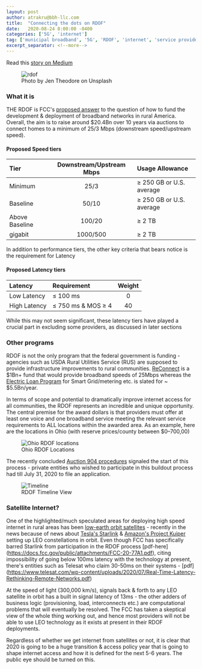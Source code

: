 ```yaml
---
layout: post
author: atrakru@bbh-llc.com
title:  "Connecting the dots on RDOF"
date:   2020-08-24 8:00:00 -0400
categories: ['5G', 'internet']
tag: ['municipal broadband', '5G', 'RDOF', 'internet', 'service providers', 'internetofthings']
excerpt_separator: <!--more-->
---
```


Read this [story on Medium](https://medium.com/@atrakru/connecting-the-dots-on-rdof-61dbb0091bcd)

<!--more-->
<figure>
  <img src="{{site.url}}/assets/img/blog/rdof-1.jpeg" alt="rdof"/>
  <figcaption>Photo by Jen Theodore on Unsplash</figcaption>
</figure>

### What it is

THE RDOF is FCC's [proposed answer](https://www.fcc.gov/implementing-rural-digital-opportunity-fund-rdof-auction) to the question of how to fund the development & deployment of broadband networks in rural America. Overall, the aim is to raise around $20.4Bn over 10 years via auctions to connect homes to a minimum of 25/3 Mbps (downstream speed/upstream speed).

#### Proposed Speed tiers

| Tier      | Downstream/Upstream Mbps | Usage Allowance |
| :--- | :----: | :---|
| Minimum      | 25/3     | ≥ 250 GB or U.S. average|
| Baseline   | 50/10        |   ≥ 250 GB or U.S. average|
| Above Baseline   | 100/20        |    ≥ 2 TB |
| gigabit  | 1000/500        |    ≥ 2 TB

In addition to performance tiers, the other key criteria that bears notice is the requirement for Latency

#### Proposed Latency tiers

| Latency | Requirement | Weight |
| :--- | :--- | :----: |
| Low Latency | ≤ 100 ms | 0 |
| High Latency | ≤ 750 ms & MOS ≥ 4 | 40 |

While this may not seem significant, these latency tiers have played a crucial part in excluding some providers, as discussed in later sections

### Other programs

RDOF is not the only program that the federal government is funding - agencies such as USDA Rural Utilities Service (RUS) are supposed to provide infrastructure improvements to rural communities. [ReConnect](https://www.rd.usda.gov/page/telecom-programs) is a $1Bn+ fund that would provide broadband speeds of 25Mbps whereas the [Electric Loan Program](https://www.rd.usda.gov/page/electric-programs) for Smart Grid/metering etc. is slated for ~ $5.5Bn/year.

In terms of scope and potential to dramatically improve internet access for all communities, the RDOF represents an incredible and unique opportunity. The central premise for the award dollars is that providers must offer  at least one voice and one broadband service meeting the relevant service requirements to ALL locations within the awarded area. As an example, here are the locations in Ohio (with reserve prices/county between $0–700,00)

<figure>
  <img src="{{site.url}}/assets/img/blog/ohio-rdof-904.png" alt="Ohio RDOF locations"/>
  <figcaption>Ohio RDOF Locations</figcaption>
</figure>

The recently concluded [Auction 904 procedures](https://www.fcc.gov/auction/904) signaled the start of this process - private entities who wished to participate in this buildout process had till July 31, 2020 to file an application.

<figure>
  <img src="{{site.url}}/assets/img/blog/rdof-timeline.png" alt="Timeline"/>
  <figcaption>RDOF Timeline View</figcaption>
</figure>

### Satellite Internet?

 One of the highlighted/much speculated areas for deploying high speed internet in rural areas has been [low-earth orbit satellites](https://en.wikipedia.org/wiki/Low_Earth_orbit) - recently in the news because of news about [Tesla's Starlink](https://www.starlink.com/) & [Amazon's Project Kuiper](https://blog.aboutamazon.com/company-news/amazon-receives-fcc-approval-for-project-kuiper-satellite-constellation) setting up LEO constellations in orbit. Even though FCC has specifically barred Starlink from participation in the RDOF process [pdf-here] (https://docs.fcc.gov/public/attachments/FCC-20-77A1.pdf), citing impossibility of going below 100ms latency with the technology at present, there's entities such as Telesat who claim 30-50ms on their systems - [pdf] (https://www.telesat.com/wp-content/uploads/2020/07/Real-Time-Latency-Rethinking-Remote-Networks.pdf)

At the speed of light (300,000 km/s), signals back & forth to any LEO satellite in orbit has a built in signal latency of 13ms  - the other adders of business logic (provisioning, load, interconnects etc.) are computational problems that will eventually be resolved. The FCC has taken a skeptical view of the whole thing working out, and hence most providers will not be able to use LEO technology as it exists at present in their RDOF deployments.

Regardless of whether we get internet from satellites or not, it is clear that 2020 is going to be a huge transition & access policy year that is going to shape internet access and how it is defined for the next 5-6 years. The public eye should be turned on this.

